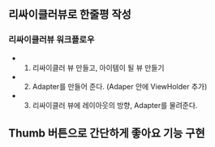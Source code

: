 ## **리싸이클러뷰로 한줄평 작성**
### 리싸이클러뷰 워크플로우
- 1. 리싸이클러 뷰 만들고, 아이템이 될 뷰 만들기
- 2. Adapter를 만들어 준다. (Adaper 안에 ViewHolder 추가)
- 3. 리싸이클러 뷰에 레이아웃의 방향, Adapter를 물려준다.


## Thumb 버튼으로 간단하게 좋아요 기능 구현

